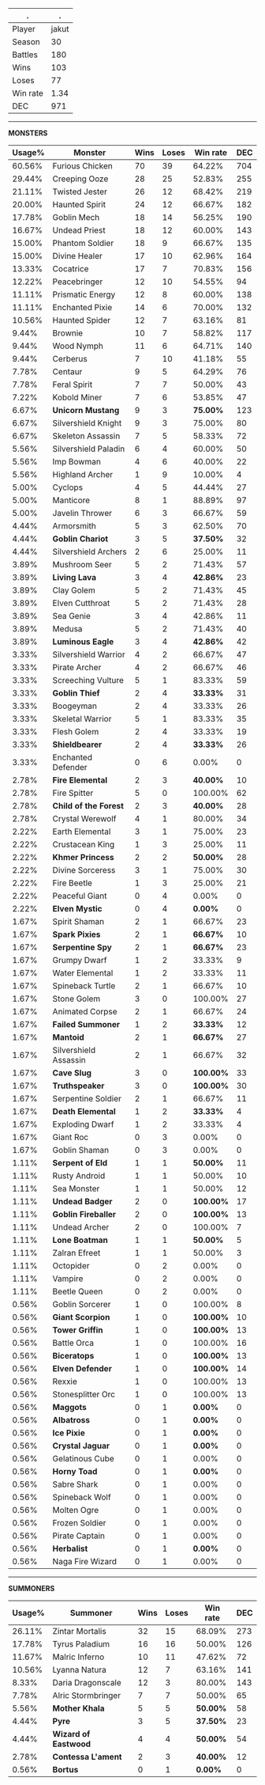 .|.
|-|-
Player|jakut
Season|30
Battles|180
Wins|103
Loses|77
Win rate|1.34
DEC|971

---
**MONSTERS**

Usage%|Monster|Wins|Loses|Win rate|DEC|
-|-|-|-|-|-|
60.56%|Furious Chicken|70|39|64.22%|704|
29.44%|Creeping Ooze|28|25|52.83%|255|
21.11%|Twisted Jester|26|12|68.42%|219|
20.00%|Haunted Spirit|24|12|66.67%|182|
17.78%|Goblin Mech|18|14|56.25%|190|
16.67%|Undead Priest|18|12|60.00%|143|
15.00%|Phantom Soldier|18|9|66.67%|135|
15.00%|Divine Healer|17|10|62.96%|164|
13.33%|Cocatrice|17|7|70.83%|156|
12.22%|Peacebringer|12|10|54.55%|94|
11.11%|Prismatic Energy|12|8|60.00%|138|
11.11%|Enchanted Pixie|14|6|70.00%|132|
10.56%|Haunted Spider|12|7|63.16%|81|
9.44%|Brownie|10|7|58.82%|117|
9.44%|Wood Nymph|11|6|64.71%|140|
9.44%|Cerberus|7|10|41.18%|55|
7.78%|Centaur|9|5|64.29%|76|
7.78%|Feral Spirit|7|7|50.00%|43|
7.22%|Kobold Miner|7|6|53.85%|47|
6.67%|**Unicorn Mustang**|9|3|**75.00%**|123|
6.67%|Silvershield Knight|9|3|75.00%|80|
6.67%|Skeleton Assassin|7|5|58.33%|72|
5.56%|Silvershield Paladin|6|4|60.00%|50|
5.56%|Imp Bowman|4|6|40.00%|22|
5.56%|Highland Archer|1|9|10.00%|4|
5.00%|Cyclops|4|5|44.44%|27|
5.00%|Manticore|8|1|88.89%|97|
5.00%|Javelin Thrower|6|3|66.67%|59|
4.44%|Armorsmith|5|3|62.50%|70|
4.44%|**Goblin Chariot**|3|5|**37.50%**|32|
4.44%|Silvershield Archers|2|6|25.00%|11|
3.89%|Mushroom Seer|5|2|71.43%|57|
3.89%|**Living Lava**|3|4|**42.86%**|23|
3.89%|Clay Golem|5|2|71.43%|45|
3.89%|Elven Cutthroat|5|2|71.43%|28|
3.89%|Sea Genie|3|4|42.86%|11|
3.89%|Medusa|5|2|71.43%|40|
3.89%|**Luminous Eagle**|3|4|**42.86%**|42|
3.33%|Silvershield Warrior|4|2|66.67%|47|
3.33%|Pirate Archer|4|2|66.67%|46|
3.33%|Screeching Vulture|5|1|83.33%|59|
3.33%|**Goblin Thief**|2|4|**33.33%**|31|
3.33%|Boogeyman|2|4|33.33%|26|
3.33%|Skeletal Warrior|5|1|83.33%|35|
3.33%|Flesh Golem|2|4|33.33%|19|
3.33%|**Shieldbearer**|2|4|**33.33%**|26|
3.33%|Enchanted Defender|0|6|0.00%|0|
2.78%|**Fire Elemental**|2|3|**40.00%**|10|
2.78%|Fire Spitter|5|0|100.00%|62|
2.78%|**Child of the Forest**|2|3|**40.00%**|28|
2.78%|Crystal Werewolf|4|1|80.00%|34|
2.22%|Earth Elemental|3|1|75.00%|23|
2.22%|Crustacean King|1|3|25.00%|11|
2.22%|**Khmer Princess**|2|2|**50.00%**|28|
2.22%|Divine Sorceress|3|1|75.00%|30|
2.22%|Fire Beetle|1|3|25.00%|21|
2.22%|Peaceful Giant|0|4|0.00%|0|
2.22%|**Elven Mystic**|0|4|**0.00%**|0|
1.67%|Spirit Shaman|2|1|66.67%|23|
1.67%|**Spark Pixies**|2|1|**66.67%**|10|
1.67%|**Serpentine Spy**|2|1|**66.67%**|23|
1.67%|Grumpy Dwarf|1|2|33.33%|9|
1.67%|Water Elemental|1|2|33.33%|11|
1.67%|Spineback Turtle|2|1|66.67%|10|
1.67%|Stone Golem|3|0|100.00%|27|
1.67%|Animated Corpse|2|1|66.67%|24|
1.67%|**Failed Summoner**|1|2|**33.33%**|12|
1.67%|**Mantoid**|2|1|**66.67%**|27|
1.67%|Silvershield Assassin|2|1|66.67%|32|
1.67%|**Cave Slug**|3|0|**100.00%**|33|
1.67%|**Truthspeaker**|3|0|**100.00%**|30|
1.67%|Serpentine Soldier|2|1|66.67%|11|
1.67%|**Death Elemental**|1|2|**33.33%**|4|
1.67%|Exploding Dwarf|1|2|33.33%|4|
1.67%|Giant Roc|0|3|0.00%|0|
1.67%|Goblin Shaman|0|3|0.00%|0|
1.11%|**Serpent of Eld**|1|1|**50.00%**|11|
1.11%|Rusty Android|1|1|50.00%|10|
1.11%|Sea Monster|1|1|50.00%|12|
1.11%|**Undead Badger**|2|0|**100.00%**|17|
1.11%|**Goblin Fireballer**|2|0|**100.00%**|13|
1.11%|Undead Archer|2|0|100.00%|7|
1.11%|**Lone Boatman**|1|1|**50.00%**|5|
1.11%|Zalran Efreet|1|1|50.00%|3|
1.11%|Octopider|0|2|0.00%|0|
1.11%|Vampire|0|2|0.00%|0|
1.11%|Beetle Queen|0|2|0.00%|0|
0.56%|Goblin Sorcerer|1|0|100.00%|8|
0.56%|**Giant Scorpion**|1|0|**100.00%**|10|
0.56%|**Tower Griffin**|1|0|**100.00%**|13|
0.56%|Battle Orca|1|0|100.00%|16|
0.56%|**Biceratops**|1|0|**100.00%**|13|
0.56%|**Elven Defender**|1|0|**100.00%**|14|
0.56%|Rexxie|1|0|100.00%|13|
0.56%|Stonesplitter Orc|1|0|100.00%|13|
0.56%|**Maggots**|0|1|**0.00%**|0|
0.56%|**Albatross**|0|1|**0.00%**|0|
0.56%|**Ice Pixie**|0|1|**0.00%**|0|
0.56%|**Crystal Jaguar**|0|1|**0.00%**|0|
0.56%|Gelatinous Cube|0|1|0.00%|0|
0.56%|**Horny Toad**|0|1|**0.00%**|0|
0.56%|Sabre Shark|0|1|0.00%|0|
0.56%|Spineback Wolf|0|1|0.00%|0|
0.56%|Molten Ogre|0|1|0.00%|0|
0.56%|Frozen Soldier|0|1|0.00%|0|
0.56%|Pirate Captain|0|1|0.00%|0|
0.56%|**Herbalist**|0|1|**0.00%**|0|
0.56%|Naga Fire Wizard|0|1|0.00%|0|

---
**SUMMONERS**

Usage%|Summoner|Wins|Loses|Win rate|DEC|
-|-|-|-|-|-|
26.11%|Zintar Mortalis|32|15|68.09%|273|
17.78%|Tyrus Paladium|16|16|50.00%|126|
11.67%|Malric Inferno|10|11|47.62%|72|
10.56%|Lyanna Natura|12|7|63.16%|141|
8.33%|Daria Dragonscale|12|3|80.00%|143|
7.78%|Alric Stormbringer|7|7|50.00%|65|
5.56%|**Mother Khala**|5|5|**50.00%**|58|
4.44%|**Pyre**|3|5|**37.50%**|23|
4.44%|**Wizard of Eastwood**|4|4|**50.00%**|54|
2.78%|**Contessa L'ament**|2|3|**40.00%**|12|
0.56%|**Bortus**|0|1|**0.00%**|0|
